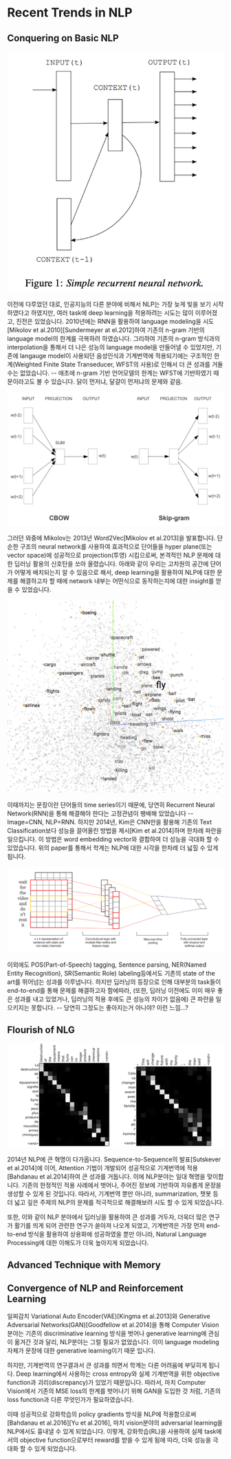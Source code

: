 # Recent Trends in NLP

## Conquering on Basic NLP

![](/assets/intro-rnnlm.png)

이전에 다루었던 대로, 인공지능의 다른 분야에 비해서 NLP는 가장 늦게 빛을 보기 시작하였다고 하였지만, 여러 task에 deep learning을 적용하려는 시도는 많이 이루어졌고, 진전은 있었습니다. 2010년에는 RNN을 활용하여 language modeling을 시도\[Mikolov et al.2010\]\[Sundermeyer at el.2012\]하여 기존의 n-gram 기반의 language model의 한계를 극복하려 하였습니다. 그리하여 기존의 n-gram 방식과의 interpolation을 통해서 더 나은 성능의 language model을 만들어낼 수 있었지만, 기존에 langauge model이 사용되던 음성인식과 기계번역에 적용되기에는 구조적인 한계\(Weighted Finite State Transeducer, WFST의 사용\)로 인해서 더 큰 성과를 거둘 수는 없었습니다. -- 애초에 n-gram 기반 언어모델의 한계는 WFST에 기반하였기 때문이라고도 볼 수 있습니다. 닭이 먼저냐, 달걀이 먼저냐의 문제와 같음.

![](/assets/intro-word2vec.png)

그러던 와중에 Mikolov는 2013년 Word2Vec\[Mikolov et al.2013\]을 발표합니다. 단순한 구조의 neural network를 사용하여 효과적으로 단어들을 hyper plane\(또는 vector space\)에 성공적으로 projection\(투영\) 시킴으로써, 본격적인 NLP 문제에 대한 딥러닝 활용의 신호탄을 쏘아 올렸습니다. 아래와 같이 우리는 고차원의 공간에 단어가 어떻게 배치되는지 알 수 있음으로 해서, deep learning을 활용하여 NLP에 대한 문제를 해결하고자 할 때에 network 내부는 어떤식으로 동작하는지에 대한 insight를 얻을 수 있었습니다.

![](/assets/intro-word-embedding.png)

이때까지는 문장이란 단어들의 time series이기 때문에, 당연히 Recurrent Neural Network\(RNN\)을 통해 해결해야 한다는 고정관념이 팽배해 있었습니다 -- Image=CNN, NLP=RNN. 하지만 2014년, Kim은 CNN만을 활용해 기존의 Text Classification보다 성능을 끌어올린 방법을 제시\[Kim et al.2014\]하며 한차례 파란을 일으킵니다. 이 방법은 word embedding vector와 결합하여 더 성능을 극대화 할 수 있었습니다. 위의 paper를 통해서 학계는 NLP에 대한 시각을 한차례 더 넓힐 수 있게 됩니다.

![](/assets/intro-cnn-text-classification.png)

이외에도 POS\(Part-of-Speech\) tagging, Sentence parsing, NER\(Named Entity Recognition\), SR\(Semantic Role\) labeling등에서도 기존의 state of the art를 뛰어넘는 성과를 이루냅니다. 하지만 딥러닝의 등장으로 인해 대부분의 task들이 end-to-end를 통해 문제를 해결하고자 함에따라, \(또한, 딥러닝 이전에도 이미 매우 좋은 성과를 내고 있었거나, 딥러닝의 적용 후에도 큰 성능의 차이가 없음에\) 큰 파란을 일으키지는 못합니다. -- 당연히 그정도는 좋아지는거 아니야? 이런 느낌...?

## Flourish of NLG

![](/assets/intro-word-alignment.png)

2014년 NLP에 큰 혁명이 다가옵니다. Sequence-to-Sequence의 발표\[Sutskever et al.2014\]에 이어, Attention 기법이 개발되어 성공적으로 기계번역에 적용\[Bahdanau et al.2014\]하여 큰 성과를 거둡니다. 이에 NLP분야는 일대 혁명을 맞이합니다. 기존의 한정적인 적용 사례에서 벗어나, 주어진 정보에 기반하여 자유롭게 문장을 생성할 수 있게 된 것입니다. 따라서, 기계번역 뿐만 아니라, summarization, 챗봇 등 더 넓고 깊은 주제의 NLP의 문제를 적극적으로 해결해보려 시도 할 수 있게 되었습니다.

또한, 이와 같이 NLP 분야에서 딥러닝을 활용하여 큰 성과를 거두자, 더욱더 많은 연구가 활기를 띄게 되어 관련한 연구가 쏟아져 나오게 되었고, 기계번역은 가장 먼저 end-to-end 방식을 활용하여 상용화에 성공하였을 뿐만 아니라, Natural Language Processing에 대한 이해도가 더욱 높아지게 되었습니다.

## Advanced Technique with Memory

## Convergence of NLP and Reinforcement Learning

일찌감치 Variational Auto Encoder(VAE)[Kingma et al.2013]와 Generative Adversarial Networks(GAN)[Goodfellow et al.2014]을 통해 Computer Vision 분야는 기존의 discriminative learning 방식을 벗어나 generative learning에 관심이 옮겨간 것과 달리, NLP분야는 그럴 필요가 없었습니다. 이미 language modeling 자체가 문장에 대한 generative learning이기 때문 입니다.

하지만, 기계번역의 연구결과서 큰 성과를 띄면서 학계는 다른 어려움에 부딪히게 됩니다. Deep learning에서 사용하는 cross entropy와 실제 기계번역을 위한 objective function과 괴리(discrepancy)가 있었기 때문입니다. 따라서, 마치 Computer Vision에서 기존의 MSE loss의 한계를 벗어나기 위해 GAN을 도입한 것 처럼, 기존의 loss function과 다른 무엇인가가 필요하였습니다. 

이때 성공적으로 강화학습의 policy gradients 방식을 NLP에 적용함으로써[Bahdanau et al.2016][Yu et al.2016], 마치 vision분야의 adversarial learning을 NLP에서도 흉내낼 수 있게 되었습니다. 이렇게, 강화학습(RL)을 사용하여 실제 task에서의 objective function으로부터 reward를 받을 수 있게 됨에 따라, 더욱 성능을 극대화 할 수 있게 되었습니다.